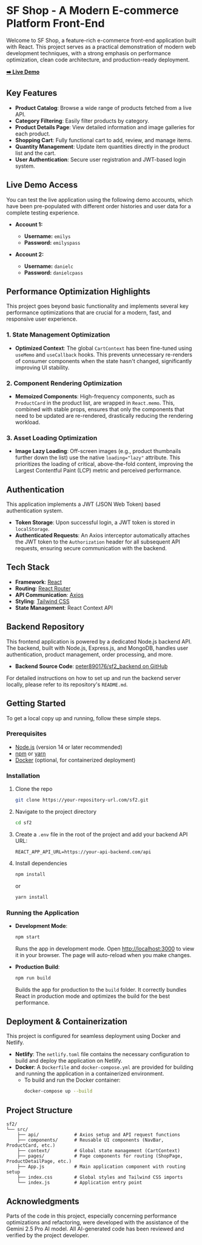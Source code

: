 # SF Shop - A Modern E-commerce Platform Front-End

Welcome to SF Shop, a feature-rich e-commerce front-end application built with React. This project serves as a practical demonstration of modern web development techniques, with a strong emphasis on performance optimization, clean code architecture, and production-ready deployment.

**[➡️ Live Demo](https://sfshop.netlify.app/)**

## Key Features

- **Product Catalog**: Browse a wide range of products fetched from a live API.
- **Category Filtering**: Easily filter products by category.
- **Product Details Page**: View detailed information and image galleries for each product.
- **Shopping Cart**: Fully functional cart to add, review, and manage items.
- **Quantity Management**: Update item quantities directly in the product list and the cart.
- **User Authentication**: Secure user registration and JWT-based login system.

## Live Demo Access

You can test the live application using the following demo accounts, which have been pre-populated with different order histories and user data for a complete testing experience.

- **Account 1:**
  - **Username:** `emilys`
  - **Password:** `emilyspass`

- **Account 2:**
  - **Username:** `danielc`
  - **Password:** `danielcpass`

## Performance Optimization Highlights

This project goes beyond basic functionality and implements several key performance optimizations that are crucial for a modern, fast, and responsive user experience.

### 1. State Management Optimization
- **Optimized Context**: The global `CartContext` has been fine-tuned using `useMemo` and `useCallback` hooks. This prevents unnecessary re-renders of consumer components when the state hasn't changed, significantly improving UI stability.

### 2. Component Rendering Optimization
- **Memoized Components**: High-frequency components, such as `ProductCard` in the product list, are wrapped in `React.memo`. This, combined with stable props, ensures that only the components that need to be updated are re-rendered, drastically reducing the rendering workload.

### 3. Asset Loading Optimization
- **Image Lazy Loading**: Off-screen images (e.g., product thumbnails further down the list) use the native `loading="lazy"` attribute. This prioritizes the loading of critical, above-the-fold content, improving the Largest Contentful Paint (LCP) metric and perceived performance.

## Authentication
This application implements a JWT (JSON Web Token) based authentication system.
- **Token Storage**: Upon successful login, a JWT token is stored in `localStorage`.
- **Authenticated Requests**: An Axios interceptor automatically attaches the JWT token to the `Authorization` header for all subsequent API requests, ensuring secure communication with the backend.

## Tech Stack

- **Framework**: [React](https://reactjs.org/)
- **Routing**: [React Router](https://reactrouter.com/)
- **API Communication**: [Axios](https://axios-http.com/)
- **Styling**: [Tailwind CSS](https://tailwindcss.com/)
- **State Management**: React Context API

## Backend Repository

This frontend application is powered by a dedicated Node.js backend API. The backend, built with Node.js, Express.js, and MongoDB, handles user authentication, product management, order processing, and more.

- **Backend Source Code**: [peter890176/sf2_backend on GitHub](https://github.com/peter890176/sf2_backend)

For detailed instructions on how to set up and run the backend server locally, please refer to its repository's `README.md`.

## Getting Started

To get a local copy up and running, follow these simple steps.

### Prerequisites

- [Node.js](https://nodejs.org/) (version 14 or later recommended)
- [npm](https://www.npmjs.com/) or [yarn](https://yarnpkg.com/)
- [Docker](https://www.docker.com/) (optional, for containerized deployment)

### Installation

1. Clone the repo
   ```sh
   git clone https://your-repository-url.com/sf2.git
   ```
2. Navigate to the project directory
   ```sh
   cd sf2
   ```
3. Create a `.env` file in the root of the project and add your backend API URL:
   ```
   REACT_APP_API_URL=https://your-api-backend.com/api
   ```
4. Install dependencies
   ```sh
   npm install
   ```
   or
   ```sh
   yarn install
   ```

### Running the Application

- **Development Mode**:
  ```sh
  npm start
  ```
  Runs the app in development mode. Open [http://localhost:3000](http://localhost:3000) to view it in your browser. The page will auto-reload when you make changes.

- **Production Build**:
  ```sh
  npm run build
  ```
  Builds the app for production to the `build` folder. It correctly bundles React in production mode and optimizes the build for the best performance.

## Deployment & Containerization

This project is configured for seamless deployment using Docker and Netlify.

- **Netlify**: The `netlify.toml` file contains the necessary configuration to build and deploy the application on Netlify.
- **Docker**: A `Dockerfile` and `docker-compose.yml` are provided for building and running the application in a containerized environment.
  - To build and run the Docker container:
    ```sh
    docker-compose up --build
    ```

## Project Structure

```
sf2/
└── src/
    ├── api/             # Axios setup and API request functions
    ├── components/      # Reusable UI components (NavBar, ProductCard, etc.)
    ├── context/         # Global state management (CartContext)
    ├── pages/           # Page components for routing (ShopPage, ProductDetailPage, etc.)
    ├── App.js           # Main application component with routing setup
    ├── index.css        # Global styles and Tailwind CSS imports
    └── index.js         # Application entry point
```

## Acknowledgments

Parts of the code in this project, especially concerning performance optimizations and refactoring, were developed with the assistance of the Gemini 2.5 Pro AI model. All AI-generated code has been reviewed and verified by the project developer.
